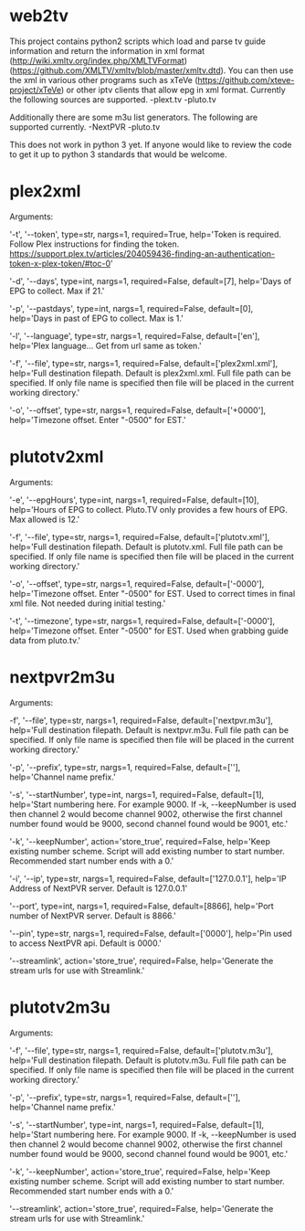 # web2tv
This project contains python2 scripts which load and parse tv guide information and return the information in xml format (http://wiki.xmltv.org/index.php/XMLTVFormat) (https://github.com/XMLTV/xmltv/blob/master/xmltv.dtd). You can then use the xml in various other programs such as xTeVe (https://github.com/xteve-project/xTeVe) or other iptv clients that allow epg in xml format. Currently the following sources are supported.
-plext.tv
-pluto.tv

Additionally there are some m3u list generators. The following are supported currently.
-NextPVR
-pluto.tv

This does not work in python 3 yet. If anyone would like to review the code to get it up to python 3 standards that would be welcome.

# plex2xml
Arguments:

'-t', '--token', type=str, nargs=1, required=True, help='Token is required. Follow Plex instructions for finding the token. https://support.plex.tv/articles/204059436-finding-an-authentication-token-x-plex-token/#toc-0'

'-d', '--days', type=int, nargs=1, required=False, default=[7], help='Days of EPG to collect. Max if 21.'

'-p', '--pastdays', type=int, nargs=1, required=False, default=[0], help='Days in past of EPG to collect. Max is 1.'

'-l', '--language', type=str, nargs=1, required=False, default=['en'], help='Plex language... Get from url same as token.'

'-f', '--file', type=str, nargs=1, required=False, default=['plex2xml.xml'], help='Full destination filepath. Default is plex2xml.xml. Full file path can be specified. If only file name is specified then file will be placed in the current working directory.'

'-o', '--offset', type=str, nargs=1, required=False, default=['+0000'], help='Timezone offset. Enter "-0500" for EST.'

# plutotv2xml
Arguments:

'-e', '--epgHours', type=int, nargs=1, required=False, default=[10], help='Hours of EPG to collect. Pluto.TV only provides a few hours of EPG. Max allowed is 12.'

'-f', '--file', type=str, nargs=1, required=False, default=['plutotv.xml'], help='Full destination filepath. Default is plutotv.xml. Full file path can be specified. If only file name is specified then file will be placed in the current working directory.'

'-o', '--offset', type=str, nargs=1, required=False, default=['-0000'], help='Timezone offset. Enter "-0500" for EST. Used to correct times in final xml file. Not needed during initial testing.'

'-t', '--timezone', type=str, nargs=1, required=False, default=['-0000'], help='Timezone offset. Enter "-0500" for EST. Used when grabbing guide data from pluto.tv.'

# nextpvr2m3u
Arguments:

-f', '--file', type=str, nargs=1, required=False, default=['nextpvr.m3u'], help='Full destination filepath. Default is nextpvr.m3u. Full file path can be specified. If only file name is specified then file will be placed in the current working directory.'

'-p', '--prefix', type=str, nargs=1, required=False, default=[''], help='Channel name prefix.'

'-s', '--startNumber', type=int, nargs=1, required=False, default=[1], help='Start numbering here. For example 9000. If -k, --keepNumber is used then channel 2 would become channel 9002, otherwise the first channel number found would be 9000, second channel found would be 9001, etc.'

'-k', '--keepNumber', action='store_true', required=False, help='Keep existing number scheme. Script will add existing number to start number. Recommended start number ends with a 0.'

'-i', '--ip', type=str, nargs=1, required=False, default=['127.0.0.1'], help='IP Address of NextPVR server. Default is 127.0.0.1'

'--port', type=int, nargs=1, required=False, default=[8866], help='Port number of NextPVR server. Default is 8866.'

'--pin', type=str, nargs=1, required=False, default=['0000'], help='Pin used to access NextPVR api. Default is 0000.'

'--streamlink', action='store_true', required=False, help='Generate the stream urls for use with Streamlink.'

# plutotv2m3u
Arguments:

'-f', '--file', type=str, nargs=1, required=False, default=['plutotv.m3u'], help='Full destination filepath. Default is plutotv.m3u. Full file path can be specified. If only file name is specified then file will be placed in the current working directory.'

'-p', '--prefix', type=str, nargs=1, required=False, default=[''], help='Channel name prefix.'

'-s', '--startNumber', type=int, nargs=1, required=False, default=[1], help='Start numbering here. For example 9000. If -k, --keepNumber is used then channel 2 would become channel 9002, otherwise the first channel number found would be 9000, second channel found would be 9001, etc.'

'-k', '--keepNumber', action='store_true', required=False, help='Keep existing number scheme. Script will add existing number to start number. Recommended start number ends with a 0.'

'--streamlink', action='store_true', required=False, help='Generate the stream urls for use with Streamlink.'
